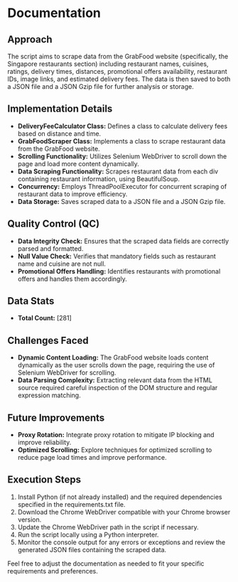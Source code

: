 # Documentation

## Approach
The script aims to scrape data from the GrabFood website (specifically, the Singapore restaurants section) including restaurant names, cuisines, ratings, delivery times, distances, promotional offers availability, restaurant IDs, image links, and estimated delivery fees. The data is then saved to both a JSON file and a JSON Gzip file for further analysis or storage.

## Implementation Details
- **DeliveryFeeCalculator Class:** Defines a class to calculate delivery fees based on distance and time.
- **GrabFoodScraper Class:** Implements a class to scrape restaurant data from the GrabFood website.
- **Scrolling Functionality:** Utilizes Selenium WebDriver to scroll down the page and load more content dynamically.
- **Data Scraping Functionality:** Scrapes restaurant data from each div containing restaurant information, using BeautifulSoup.
- **Concurrency:** Employs ThreadPoolExecutor for concurrent scraping of restaurant data to improve efficiency.
- **Data Storage:** Saves scraped data to a JSON file and a JSON Gzip file.

## Quality Control (QC)
- **Data Integrity Check:** Ensures that the scraped data fields are correctly parsed and formatted.
- **Null Value Check:** Verifies that mandatory fields such as restaurant name and cuisine are not null.
- **Promotional Offers Handling:** Identifies restaurants with promotional offers and handles them accordingly.

## Data Stats
- **Total Count:** [281]

## Challenges Faced
- **Dynamic Content Loading:** The GrabFood website loads content dynamically as the user scrolls down the page, requiring the use of Selenium WebDriver for scrolling.
- **Data Parsing Complexity:** Extracting relevant data from the HTML source required careful inspection of the DOM structure and regular expression matching.

## Future Improvements
- **Proxy Rotation:** Integrate proxy rotation to mitigate IP blocking and improve reliability.
- **Optimized Scrolling:** Explore techniques for optimized scrolling to reduce page load times and improve performance.

## Execution Steps
1. Install Python (if not already installed) and the required dependencies specified in the requirements.txt file.
2. Download the Chrome WebDriver compatible with your Chrome browser version.
3. Update the Chrome WebDriver path in the script if necessary.
4. Run the script locally using a Python interpreter.
5. Monitor the console output for any errors or exceptions and review the generated JSON files containing the scraped data.

Feel free to adjust the documentation as needed to fit your specific requirements and preferences.
